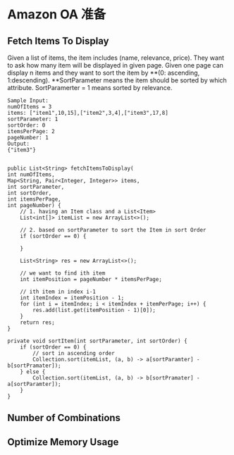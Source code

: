 # Amazon OA 准备

## F**etch Items To Display**

Given a list of items, the item includes (name, relevance, price). They want to ask how many item will be displayed in given page. Given one page can display n items and they want to sort the item by **(0: ascending, 1:descending). **SortParameter means the item should be sorted by which attribute. SortParamerter = 1 means sorted by relevance.&#x20;

```
Sample Input:
numOfItems = 3
items: ["item1",10,15],["item2",3,4],["item3",17,8]
sortParameter: 1
sortOrder: 0 
itemsPerPage: 2
pageNumber: 1
Output:
{"item3"}


public List<String> fetchItemsToDisplay(
int numOfItems, 
Map<String, Pair<Integer, Integer>> items, 
int sortParameter,
int sortOrder,
int itemsPerPage,
int pageNumber) {
    // 1. having an Item class and a List<Item> 
    List<int[]> itemList = new ArrayList<>();
    
    // 2. based on sortParameter to sort the Item in sort Order
    if (sortOrder == 0) {
        
    }
    
    List<String> res = new ArrayList<>();
    
    // we want to find ith item
    int itemPosition = pageNumber * itemsPerPage;
    
    // ith item in index i-1
    int itemIndex = itemPosition - 1;
    for (int i = itemIndex; i < itemIndex + itemPerPage; i++) {
        res.add(list.get(itemPosition - 1)[0]);
    }
    return res;
}

private void sortItem(int sortParameter, int sortOrder) {
    if (sortOrder == 0) {
        // sort in ascending order
        Collection.sort(itemList, (a, b) -> a[sortParamter] - b[sortPramater]);
    } else {
        Collection.sort(itemList, (a, b) -> b[sortPramater] - a[sortParamter]);
    }
}
```

## Number of Combinations

## Optimize Memory Usage

